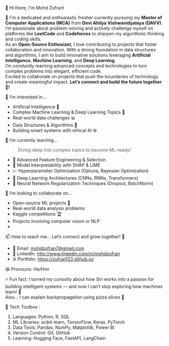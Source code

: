 👋 Hi there, I'm Mohd Zufran!

🚀 I'm a dedicated and enthusiastic fresher currently pursuing my **Master of Computer Applications (MCA)** from **Devi Ahilya Vishwavidyalaya (DAVV)**.  
I’m passionate about problem-solving and actively challenge myself on platforms like **LeetCode** and **Codeforces** to sharpen my algorithmic thinking and coding skills.  
As an **Open-Source Enthusiast**, I love contributing to projects that foster collaboration and innovation. With a strong foundation in data structures and algorithms, I aim to build innovative solutions leveraging **Artificial Intelligence**, **Machine Learning**, and **Deep Learning**.  
I’m constantly learning advanced concepts and technologies to turn complex problems into elegant, efficient code.  
Excited to collaborate on projects that push the boundaries of technology and create meaningful impact. **Let’s connect and build the future together 🤝!**

👀 I’m interested in...
- Artificial Intelligence 🧠  
- Complex Machine Learning & Deep Learning Topics 🤖  
- Real-world data challenges 📊  
- Data Structures & Algorithms 🧮  
- Building smart systems with ethical AI ⚙️  

🌱 I’m currently learning...
> Diving deep into complex topics to become ML-ready!

- 🧠 Advanced Feature Engineering & Selection  
- 🧮 Model Interpretability with SHAP & LIME  
- 📈 Hyperparameter Optimization (Optuna, Bayesian Optimization)  
- 🧬 Deep Learning Architectures (CNNs, RNNs, Transformers)  
- 🧠 Neural Network Regularization Techniques (Dropout, BatchNorm)  

💞️ I’m looking to collaborate on...
- Open-source ML projects 🤝  
- Real-world data analysis problems  
- Kaggle competitions 🏆  
- Projects involving computer vision or NLP
- 
 📫 How to reach me...
Let’s connect and grow together! 🚀  
- 📧 Email: mohdzufran7@gmail.com 
- 💼 LinkedIn: http://www.linkedin.com/in/mohdzufran   
- 🌐 Portfolio: https://zufran123.github.io/  

 😄 Pronouns: He/Him

⚡ Fun fact:
I turned my curiosity about how Siri works into a passion for building intelligent systems — and now I can’t stop exploring how machines learn! 🤯  
Also... I can explain backpropagation using pizza slices 🍕

 🧰 Tech Toolbox :
 1) Languages: Python, R, SQL
 2) ML Libraries: scikit-learn, TensorFlow, Keras, PyTorch
 3) Data Tools: Pandas, NumPy, Matplotlib, Power BI
 4) Version Control: Git, GitHub
 5) Learning: Hugging Face, FastAPI, LangChain

